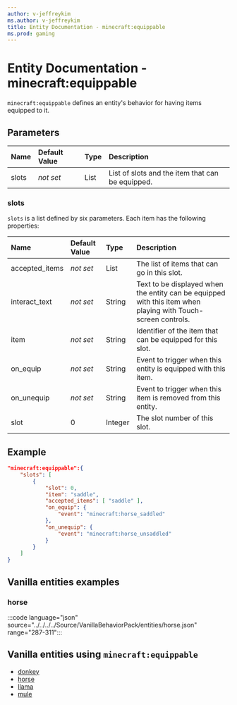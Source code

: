 ```yaml
---
author: v-jeffreykim
ms.author: v-jeffreykim
title: Entity Documentation - minecraft:equippable
ms.prod: gaming
---
```


# Entity Documentation - minecraft:equippable

`minecraft:equippable` defines an entity's behavior for having items equipped to it.

## Parameters

|Name |Default Value  |Type  |Description  |
|:----------|:----------|:----------|:----------|
| slots| *not set*| List| List of slots and the item that can be equipped.|

### slots

`slots` is a list defined by six parameters. Each item has the following properties:

| Name| Default Value| Type| Description |
|:-----------|:-----------|:-----------|:-----------|
| accepted_items| *not set*| List| The list of items that can go in this slot. |
| interact_text| *not set*| String| Text to be displayed when the entity can be equipped with this item when playing with Touch-screen controls. |
| item| *not set*| String| Identifier of the item that can be equipped for this slot. |
| on_equip| *not set*| String| Event to trigger when this entity is equipped with this item. |
| on_unequip| *not set*| String| Event to trigger when this item is removed from this entity. |
| slot| 0| Integer| The slot number of this slot. |

## Example

```json
"minecraft:equippable":{
    "slots": [
        {        
            "slot": 0,
            "item": "saddle",
            "accepted_items": [ "saddle" ],
            "on_equip": {
                "event": "minecraft:horse_saddled"
            },
            "on_unequip": {
                "event": "minecraft:horse_unsaddled"
            }
        }
    ]
}
```

## Vanilla entities examples

### horse

:::code language="json" source="../../../../Source/VanillaBehaviorPack/entities/horse.json" range="287-311":::

## Vanilla entities using `minecraft:equippable`

- [donkey](../../../../Source/VanillaBehaviorPack_Snippets/entities/donkey.md)
- [horse](../../../../Source/VanillaBehaviorPack_Snippets/entities/horse.md)
- [llama](../../../../Source/VanillaBehaviorPack_Snippets/entities/llama.md)
- [mule](../../../../Source/VanillaBehaviorPack_Snippets/entities/mule.md)